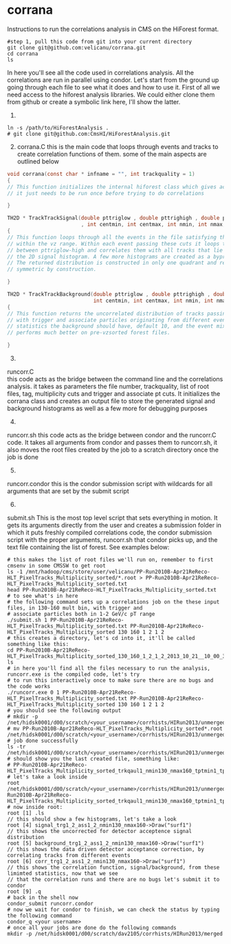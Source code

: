 corrana
=======

Instructions to run the correlations analysis in CMS on the HiForest format.

```Shell
#step 1, pull this code from git into your current directory
git clone git@github.com:velicanu/corrana.git
cd corrana
ls
```

In here you'll see all the code used in correlations analysis. All the correlations are run in parallel using condor.
Let's start from the  ground up going through each file to see what it does and how to use it. First of all we need 
access to the hiforest analysis libraries. We could either clone them from github or create a symbolic link here, 
I'll show the latter.

1.
```Shell
ln -s /path/to/HiForestAnalysis .
# git clone git@github.com:CmsHI/HiForestAnalysis.git
```

2. corrana.C  this is the main code that loops through events and tracks to create correlation functions of them. 
              some of the main aspects are outlined below

```C
void corrana(const char * infname = "", int trackquality = 1)
{
// This function initializes the internal hiforest class which gives access to all the event variables, 
// it just needs to be run once before trying to do correlations

}

TH2D * TrackTrackSignal(double pttriglow , double pttrighigh , double ptasslow , double ptasshigh
                        , int centmin, int centmax, int nmin, int nmax, double vzrange)
{
// This function loops through all the events in the file satisfying the centrality/multiplicity cut
// within the vz range. Within each event passing these cuts it loops through all tracks that lie
// between pttriglow-high and correlates them with all tracks that lie between ptasslow-high and returns
// the 2D signal histogram. A few more histograms are created as a byproduct to classify the events.
// The returned distribution is constructed in only one quadrant and reflected to all others thus will be
// symmetric by construction.

}

TH2D * TrackTrackBackground(double pttriglow , double pttrighigh , double ptasslow, double ptasshigh, 
                            int centmin, int centmax, int nmin, int nmax, double vzrange, int statfactor)
{
// This function returns the uncorrelated distribution of tracks passing identical cuts as the signal, but 
// with trigger and associate particles originating from different events. Here statfactor sets how many more
// statistics the background should have, default 10, and the event mixing is done on consecutive events which
// performs much better on pre-vzsorted forest files. 

}
```

3.
runcorr.C  
              this code acts as the bridge between the command line and the correlations analysis.
              it takes as parameters the file number, trackquality, list of root files, tag, multiplicity
              cuts and trigger and associate pt cuts. It initializes the corrana class and creates an 
              output file to store the generated signal and background histograms as well as a few more
              for debugging purposes
              
4.
runcorr.sh
              this code acts as the bridge between condor and the runcorr.C code. It takes all arguments
              from condor and passes them to runcorr.sh, it also moves the root files created by the job
              to a scratch directory once the job is done
               
5.
runcorr.condor
              this is the condor submission script with wildcards for all arguments that are set by the
              submit script
              
6. 
submit.sh
              This is the most top level script that sets everything in motion. It gets its arguments
              directly from the user and creates a submission folder in which it puts freshly compiled
              correlations code, the condor submission script with the proper arguments, runcorr.sh 
              that condor picks up, and the text file containing the list of forest. See examples below: 

```Shell
# this makes the list of root files we'll run on, remember to first cmsenv in some CMSSW to get root
ls -1 /mnt/hadoop/cms/store/user/velicanu/PP-Run2010B-Apr21ReReco-HLT_PixelTracks_Multiplicity_sorted/*.root > PP-Run2010B-Apr21ReReco-HLT_PixelTracks_Multiplicity_sorted.txt
head PP-Run2010B-Apr21ReReco-HLT_PixelTracks_Multiplicity_sorted.txt  # to see what's in here
# the following command sets up a correlations job on the these input files, in 130-160 mult bin, with trigger and 
# associate particles both in 1-2 GeV/c pT range
./submit.sh 1 PP-Run2010B-Apr21ReReco-HLT_PixelTracks_Multiplicity_sorted.txt PP-Run2010B-Apr21ReReco-HLT_PixelTracks_Multiplicity_sorted 130 160 1 2 1 2
# this creates a directory, let's cd into it, it'll be called something like this:
cd PP-Run2010B-Apr21ReReco-HLT_PixelTracks_Multiplicity_sorted_130_160_1_2_1_2_2013_10_21__10_00_35/
ls
# in here you'll find all the files necessary to run the analysis, runcorr.exe is the compiled code, let's try
# to run this interactively once to make sure there are no bugs and the code works
./runcorr.exe 0 1 PP-Run2010B-Apr21ReReco-HLT_PixelTracks_Multiplicity_sorted.txt PP-Run2010B-Apr21ReReco-HLT_PixelTracks_Multiplicity_sorted 130 160 1 2 1 2
# you should see the following output
# mkdir -p /net/hidsk0001/d00/scratch/<your_username>/corrhists/HIRun2013/unmerged
# mv PP-Run2010B-Apr21ReReco-HLT_PixelTracks_Multiplicity_sorted*.root /net/hidsk0001/d00/scratch/<your_username>/corrhists/HIRun2013/unmerged
# job done successfully
ls -tr /net/hidsk0001/d00/scratch/<your_username>/corrhists/HIRun2013/unmerged
# should show you the last created file, something like:
# PP-Run2010B-Apr21ReReco-HLT_PixelTracks_Multiplicity_sorted_trkqaul1_nmin130_nmax160_tptmin1_tptmax2_aptmin1_aptmax2_0.root
# let's take a look inside 
root /net/hidsk0001/d00/scratch/<your_username>/corrhists/HIRun2013/unmerged/PP-Run2010B-Apr21ReReco-HLT_PixelTracks_Multiplicity_sorted_trkqaul1_nmin130_nmax160_tptmin1_tptmax2_aptmin1_aptmax2_0.root
# now inside root:
root [1] .ls
// this should show a few histograms, let's take a look
root [4] signal_trg1_2_ass1_2_nmin130_nmax160->Draw("surf1")
// this shows the uncorrected for detector acceptence signal distribution
root [5] background_trg1_2_ass1_2_nmin130_nmax160->Draw("surf1")
// this shows the data driven detector acceptance correction, by correlating tracks from different events
root [6] corr_trg1_2_ass1_2_nmin130_nmax160->Draw("surf1")
// this shows the correlation function, signal/background, from these limimted statistics, now that we see
// that the correlation runs and there are no bugs let's submit it to condor
root [9] .q
# back in the shell now
condor_submit runcorr.condor
# now we wait for condor to finish, we can check the status by typing the following command
condor_q <your username>
# once all your jobs are done do the following commands
mkdir -p /net/hidsk0001/d00/scratch/dav2105/corrhists/HIRun2013/merged

```


